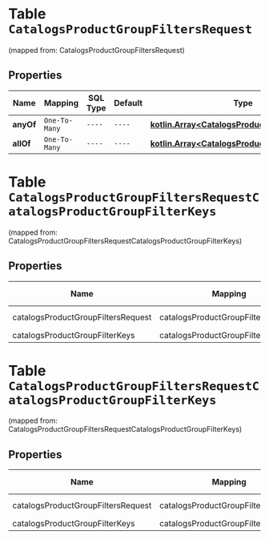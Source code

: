 
# Table `CatalogsProductGroupFiltersRequest`
(mapped from: CatalogsProductGroupFiltersRequest)

## Properties
Name | Mapping | SQL Type | Default | Type | Description | Notes
---- | ------- | -------- | ------- | ---- | ----------- | -----
**anyOf** | `One-To-Many` | `----` | `----`  | [**kotlin.Array&lt;CatalogsProductGroupFilterKeys&gt;**](CatalogsProductGroupFilterKeys.md) |  | 
**allOf** | `One-To-Many` | `----` | `----`  | [**kotlin.Array&lt;CatalogsProductGroupFilterKeys&gt;**](CatalogsProductGroupFilterKeys.md) |  | 


# **Table `CatalogsProductGroupFiltersRequestCatalogsProductGroupFilterKeys`**
(mapped from: CatalogsProductGroupFiltersRequestCatalogsProductGroupFilterKeys)

## Properties
Name | Mapping | SQL Type | Default | Type | Description | Notes
---- | ------- | -------- | ------- | ---- | ----------- | -----
catalogsProductGroupFiltersRequest | catalogsProductGroupFiltersRequest | long | | kotlin.Long | Primary Key | *one*
catalogsProductGroupFilterKeys | catalogsProductGroupFilterKeys | long | | kotlin.Long | Foreign Key | *many*



# **Table `CatalogsProductGroupFiltersRequestCatalogsProductGroupFilterKeys`**
(mapped from: CatalogsProductGroupFiltersRequestCatalogsProductGroupFilterKeys)

## Properties
Name | Mapping | SQL Type | Default | Type | Description | Notes
---- | ------- | -------- | ------- | ---- | ----------- | -----
catalogsProductGroupFiltersRequest | catalogsProductGroupFiltersRequest | long | | kotlin.Long | Primary Key | *one*
catalogsProductGroupFilterKeys | catalogsProductGroupFilterKeys | long | | kotlin.Long | Foreign Key | *many*



